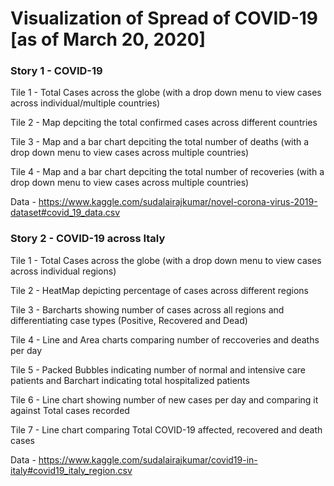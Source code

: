 # Visualization of Spread of COVID-19 [as of March 20, 2020]

### Story 1 - COVID-19

Tile 1 - Total Cases across the globe (with a drop down menu to view cases across individual/multiple countries) 

Tile 2 - Map depciting the total confirmed cases across different countries

Tile 3 - Map and a bar chart depciting the total number of deaths (with a drop down menu to view cases across multiple countries)

Tile 4 - Map and a bar chart depciting the total number of recoveries (with a drop down menu to view cases across multiple countries)

Data - https://www.kaggle.com/sudalairajkumar/novel-corona-virus-2019-dataset#covid_19_data.csv




### Story 2 - COVID-19 across Italy

Tile 1 - Total Cases across the globe (with a drop down menu to view cases across individual regions) 

Tile 2 - HeatMap depicting percentage of cases across different regions

Tile 3 - Barcharts showing number of cases across all regions and differentiating case types (Positive, Recovered and Dead)

Tile 4 - Line and Area charts comparing number of reccoveries and deaths per day

Tile 5 - Packed Bubbles indicating number of normal and intensive care patients and Barchart indicating total hospitalized patients

Tile 6 - Line chart showing number of new cases per day and comparing it against Total cases recorded

Tile 7 - Line chart comparing Total COVID-19 affected, recovered and death cases

Data - https://www.kaggle.com/sudalairajkumar/covid19-in-italy#covid19_italy_region.csv
